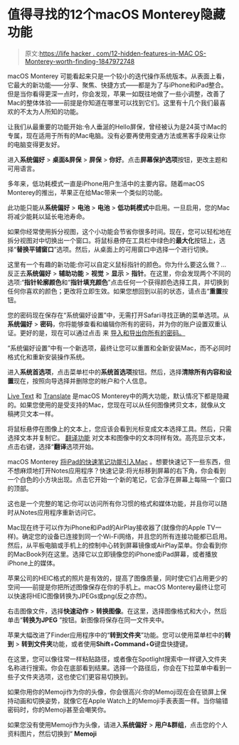 # 值得寻找的12个macOS Monterey隐藏功能

> 原文:[https://life hacker . com/12-hidden-features-in-MAC OS-Monterey-worth-finding-1847972748](https://lifehacker.com/12-hidden-features-in-macos-monterey-worth-finding-1847972748)

macOS Monterey 可能看起来只是一个较小的迭代操作系统版本。从表面上看，它最大的新功能——分享、聚焦、快捷方式——都是为了与iPhone和iPad整合。但是当你看得更深一点时，你会发现，苹果一如既往地做了一些小调整，改善了Mac的整体体验——前提是你知道在哪里可以找到它们。这里有十几个我们最喜欢的不太为人所知的功能。

让我们从最重要的功能开始:令人垂涎的Hello屏保，曾经被认为是24英寸iMac的专属，现在适用于所有的Mac电脑。没有必要再使用变通方法或黑客手段来让你的电脑变得更友好。

进入**系统偏好** > **桌面&屏保** > **屏保** > **你好**。点击**屏幕保护选项**按钮，更改主题和可用语言。

多年来，低功耗模式一直是iPhone用户生活中的主要内容。随着macOS Monterey的推出，苹果正在给Mac带来一个类似的功能。

此功能只能从**系统偏好** > **电池** > **电池** > **低功耗模式**中启用。一旦启用，您的Mac将减少能耗以延长电池寿命。

如果你经常使用拆分视图，这个小功能会节省你很多时间。现在，您可以轻松地在拆分视图对中切换出一个窗口。将鼠标悬停在工具栏中绿色的**最大化**按钮上，选择“**替换平铺窗口**”选项。然后，从桌面上的可用窗口中选择一个进行切换。

这里有一个有趣的新功能:你可以自定义鼠标指针的颜色。你为什么要这么做？...反正去**系统偏好** > **辅助功能** > **视觉** > **显示** > **指针**。在这里，你会发现两个不同的选项:“**指针轮廓颜色**和“**指针填充颜色**”点击任何一个获得颜色选择工具，并切换到任何你喜欢的颜色；更改将立即生效。如果您想回到以前的状态，请点击“**重置**按钮。

您的密码现在保存在“系统偏好设置”中，无需打开Safari寻找正确的菜单选项。从**系统偏好** > **密码**，你将能够查看和编辑你所有的密码，并为你的账户设置双重认证。更好的是，现在可以通过点击 来 [导入和导出你所有的密码。](https://lifehacker.com/how-to-import-and-export-passwords-from-icloud-keychain-1847962074) 

“系统偏好设置”中有一个新选项，最终让您可以重置和全新安装Mac，而不必同时格式化和重新安装操作系统。

进入**系统首选项**，点击菜单栏中的**系统首选项**按钮。然后，选择**清除所有内容和设置**现在，按照向导选择并删除您的帐户和个人信息。

[Live Text](https://lifehacker.com/how-to-finally-copy-text-from-photos-on-your-mac-1847962724) 和 [Translate](https://lifehacker.com/how-to-quickly-translate-text-using-macos-monterey-1847946259?rev=1635365874358) 是macOS Monterey中的两大功能，默认情况下都是隐藏的。如果您使用的是受支持的Mac，您现在可以从任何图像拷贝文本，就像从文稿拷贝文本一样。

将鼠标悬停在图像上的文本上，您应该会看到光标变成文本选择工具。然后，只需选择文本并复制它。 [翻译功能](https://lifehacker.com/how-to-quickly-translate-text-using-macos-monterey-1847946259) 对文本和图像中的文本同样有效。高亮显示文本，点击右键，选择“**翻译**选项开始。

macOS Monterey [将iPad的快速笔记功能引入Mac](https://lifehacker.com/use-macs-new-quick-notes-feature-and-never-search-for-t-1847961948) 。想要快速记下一些东西，但不想麻烦地打开Notes应用程序？快速记录:将光标移到屏幕的右下角，你会看到一个白色的小方块出现。点击它开始一个新的笔记，它会浮在屏幕上每隔一个窗口的顶部。

这也是一个完整的笔记:你可以访问所有你习惯的格式和媒体功能，并且你可以随时从Notes应用程序重新访问它。

Mac现在终于可以作为iPhone和iPad的AirPlay接收器了(就像你的Apple TV一样)。确定您的设备已连接到同一个Wi-Fi网络，并且您的所有连接功能都已启用。然后，从平板电脑或手机上的控制中心转到屏幕镜像或AirPlay菜单。你会看到你的MacBook列在这里。选择它以立即镜像您的iPhone或iPad屏幕，或者播放iPhone上的媒体。

苹果公司的HEIC格式的照片是有效的，提高了图像质量，同时使它们占用更少的空间——前提是你把所述图像保存在你的手机上。macOS Monterey最终让您可以快速将HEIC图像转换为JPEGs或png(反之亦然)。

右击图像文件，选择**快速动作** > **转换图像**。在这里，选择图像格式和大小，然后单击“**转换为JPEG** ”按钮。新图像将保存在同一文件夹中。

苹果大幅改进了Finder应用程序中的“**转到文件夹**”功能。您可以使用菜单栏中的**转到** > **转到文件夹**功能，或者使用**Shift**+**Command**+**G**键盘快捷键。

在这里，您可以像往常一样粘贴路径，或者像在Spotlight搜索中一样键入文件夹名称进行搜索。你会在底部看到结果。选择一个路径后，你会在下拉菜单中看到一些子文件夹选项，这也使它们更容易切换到。

如果你用你的Memoji作为你的头像，你会很高兴:你的Memoji现在会在锁屏上保持动画和切换姿势，就像它在Apple Watch上的Memoji手表表面一样。当你输错密码时，你的Memoji甚至会嘲笑你。

如果您没有使用Memoji作为头像，请进入**系统偏好** > **用户&群组**，点击您的个人资料图片，然后切换到“ **Memoji**